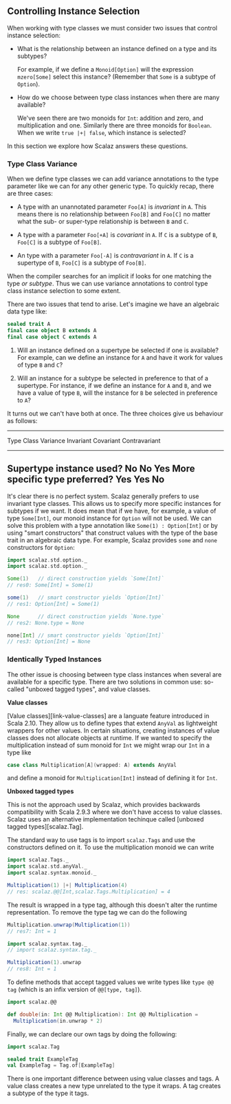 ## Controlling Instance Selection

When working with type classes we must consider two issues that control instance selection:

 -  What is the relationship between an instance defined on a type and its subtypes?

    For example, if we define a `Monoid[Option]` will the expression `mzero[Some]` select this instance? (Remember that `Some` is a subtype of `Option`).

 -  How do we choose between type class instances when there are many available?

    We've seen there are two monoids for `Int`: addition and zero, and multiplication and one. Similarly there are three monoids for `Boolean`. When we write `true |+| false`, which instance is selected?

In this section we explore how Scalaz answers these questions.

### Type Class Variance

When we define type classes we can add variance annotations to the type parameter like we can for any other generic type. To quickly recap, there are three cases:

- A type with an unannotated parameter `Foo[A]` is *invariant* in `A`. This means there is no relationship between `Foo[B]` and `Foo[C]` no matter what the sub- or super-type relationship is between `B` and `C`.

- A type with a parameter `Foo[+A]` is *covariant* in `A`. If `C` is a subtype of `B`, `Foo[C]` is a subtype of `Foo[B]`.

- An type with a parameter `Foo[-A]` is *contravariant* in `A`. If `C` is a supertype of `B`, `Foo[C]` is a subtype of `Foo[B]`.

When the compiler searches for an implicit if looks for one matching the type *or subtype*. Thus we can use variance annotations to control type class instance selection to some extent.

There are two issues that tend to arise. Let's imagine we have an algebraic data type like:

~~~ scala
sealed trait A
final case object B extends A
final case object C extends A
~~~

 1. Will an instance defined on a supertype be selected if one is available? For example, can we define an instance for `A` and have it work for values of type `B` and `C`?

 2. Will an instance for a subtype be selected in preference to that of a supertype. For instance, if we define an instance for `A` and `B`, and we have a value of type `B`, will the instance for `B` be selected in preference to `A`?

It turns out we can't have both at once. The three choices give us behaviour as follows:

-----------------------------------------------------------------------
Type Class Variance             Invariant   Covariant   Contravariant
------------------------------- ----------- ----------- ---------------
Supertype instance used?        No          No          Yes
More specific type preferred?   Yes         Yes         No
-----------------------------------------------------------------------

It's clear there is no perfect system. Scalaz generally prefers to use invariant type classes. This allows us to specify more specific instances for subtypes if we want. It does mean that if we have, for example, a value of type `Some[Int]`, our monoid instance for `Option` will not be used. We can solve this problem with a type annotation like `Some(1) : Option[Int]` or by using "smart constructors" that construct values with the type of the base trait in an algebraic data type. For example, Scalaz provides `some` and `none` constructors for `Option`:

~~~ scala
import scalaz.std.option._
import scalaz.std.option._

Some(1)   // direct construction yields `Some[Int]`
// res0: Some[Int] = Some(1)

some(1)   // smart constructor yields `Option[Int]`
// res1: Option[Int] = Some(1)

None      // direct construction yields `None.type`
// res2: None.type = None

none[Int] // smart constructor yields `Option[Int]`
// res3: Option[Int] = None
~~~

### Identically Typed Instances

The other issue is choosing between type class instances when several are available for a specific type. There are two solutions in common use: so-called "unboxed tagged types", and value classes.

**Value classes**

[Value classes][link-value-classes] are a languate feature introduced in Scala 2.10. They allow us to define types that extend `AnyVal` as lightweight wrappers for other values. In certain situations, creating instances of value classes does not allocate objects at runtime. If we wanted to specify the multiplication instead of sum monoid for `Int` we might wrap our `Int` in a type like

~~~ scala
case class Multiplication[A](wrapped: A) extends AnyVal
~~~

and define a monoid for `Multiplication[Int]` instead of defining it for `Int`.

**Unboxed tagged types**

This is not the approach used by Scalaz, which provides backwards compatibility with Scala 2.9.3 where we don't have access to value classes. Scalaz uses an alternative implementation techinque called [unboxed tagged types][scalaz.Tag].

The standard way to use tags is to import `scalaz.Tags` and use the constructors defined on it. To use the multiplication monoid we can write

~~~ scala
import scalaz.Tags._
import scalaz.std.anyVal._
import scalaz.syntax.monoid._

Multiplication(1) |+| Multiplication(4)
// res: scalaz.@@[Int,scalaz.Tags.Multiplication] = 4
~~~

The result is wrapped in a type tag, although this doesn't alter the runtime representation. To remove the type tag we can do the following

~~~ scala
Multiplication.unwrap(Multiplication(1))
// res7: Int = 1

import scalaz.syntax.tag._
// import scalaz.syntax.tag._

Multiplication(1).unwrap
// res8: Int = 1
~~~

To define methods that accept tagged values we write types like `type @@ tag` (which is an infix version of `@@[type, tag]`).

~~~ scala
import scalaz.@@

def double(in: Int @@ Multiplication): Int @@ Multiplication =
  Multiplication(in.unwrap * 2)
~~~

Finally, we can declare our own tags by doing the following:

~~~ scala
import scalaz.Tag

sealed trait ExampleTag
val ExampleTag = Tag.of[ExampleTag]
~~~

There is one important difference between using value classes and tags. A value class creates a new type unrelated to the type it wraps. A tag creates a subtype of the type it tags.
